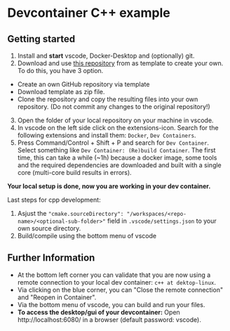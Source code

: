 # Devcontainer C++ example

## Getting started
1. Install and **start** vscode, Docker-Desktop and (optionally) git.
2. Download and use [this repository](https://github.com/ClemensKubach/devcontainer-cpp-example) from as template to create your own. To do this, you have 3 option.
- Create an own GitHub repository via template
- Download template as zip file.
- Clone the repository and copy the resulting files into your own repository. (Do not commit any changes to the original repository!)
3. Open the folder of your local repository on your machine in vscode.
4. In vscode on the left side click on the extensions-icon. Search for the following extensions and install them: `Docker`, `Dev Containers`. 
5. Press Command/Control + Shift + P and search for `Dev Container`. Select something like `Dev Container: (Re)build Container`. The first time, this can take a while (~1h) because a docker image, some tools and the required dependencies are downloaded and built with a single core (multi-core build results in errors).

**Your local setup is done, now you are working in your dev container.**

Last steps for cpp development:
1. Asjust the `"cmake.sourceDirectory": "/workspaces/<repo-name>/<optional-sub-folder>"` field in `.vscode/settings.json` to your own source directory.
2. Build/compile using the bottom menu of vscode

## Further Information
- At the bottom left corner you can validate that you are now using a remote connection to your local dev container: `c++ at dektop-linux`.
- Via clicking on the blue corner, you can "Close the remote connection" and "Reopen in Container".
- Via the bottom menu of vscode, you can build and run your files.
- **To access the desktop/gui of your devcontainer:** Open http://localhost:6080/ in a browser (default password: vscode).
